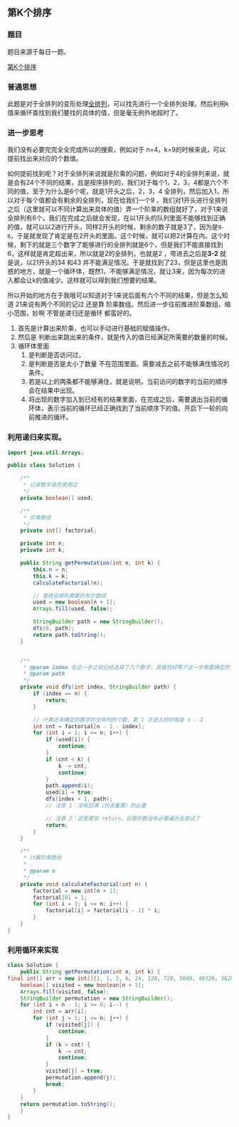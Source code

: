 ## 第K个排序

### 题目

题目来源于每日一题。

[第K个排序](https://leetcode-cn.com/problems/permutation-sequence/)

### 普通思想

此题是对于全排列的变形处理[全排列](https://leetcode-cn.com/problems/permutations/)，可以找先进行一个全排列处理，然后利用k值来循环查找到我们要找的具体的值，但是毫无例外地超时了。

### 进一步思考

我们没有必要完完全全完成所以的搜索，例如对于 n=4，k=9的时候来说，可以提前找出来对应的个数值。

如何提前找到呢？对于全排列来说就是阶乘的问题，例如对于4的全排列来说，就是会有24个不同的结果，且是按序排列的，我们对于每个1，2，3，4都是六个不同的值，至于为什么是6个呢，就是1开头之后，2，3，4 全排列，然后加入1，所以对于每个值都会有剩余的全排列，现在给我们一个9 ，我们对1开头进行全排列之后（这里就可以不同计算出来具体的值）弄一个阶乘的数组就好了，对于1来说全排列有6个，我们在完成之后就会发现，在以1开头的队列里面不能够找到正确的值，就可以以2进行开头，同样2开头的时候，剩余的数子就是3了，因为是`9-6`，于是就发现了肯定是在2开头的里面。这个时候，就可以把2计算在内。这个时候，剩下的就是三个数字了能够进行的全排列就是6个，但是我们不能直接找到6，这样就是肯定超出来，所以就是2的全排列，也就是2 ，带进去之后是**3-2** 就是说，以21开头的34 和43 并不能满足情况。于是就找到了23，但是这里也是困惑的地方，就是一个循环体，既然1，不能够满足情况，就让3来，因为每次的进入都会让k的值减少。这样就可以得到我们想要的结果。

所以开始的地方在于我哦可以知道对于1来说后面有六个不同的结果，但是怎么知道 21来说有两个不同的记过 还是靠 阶乘数组。然后进一步往前推进阶乘数组，缩小范围，妙啊 不管是递归还是循环 都蛮好的。

1. 首先是计算出来阶乘，也可以手动进行基础的赋值操作。
2. 然后是 判断出来跳出来的条件，就是传入的值已经满足所需要的数量的时候。
3. 循环体里面
   1. 是判断是否访问过，
   2. 是判断是否是太小了数量 不在范围里面。需要减去之前不能够满住情况的条件。
   3. 若是以上的两条都不能够满住，就是说明，当前访问的数字的当前的顺序会在结果中出现。
   4. 将出现的数字加入到已经有的结果里面，在完成之后，需要退出当前的循环体，表示当前的循环已经正确找到了当前顺序下的值。开启下一轮的向前推进的循环。

### 利用递归来实现。

```java
import java.util.Arrays;

public class Solution {

    /**
     * 记录数字是否使用过
     */
    private boolean[] used;

    /**
     * 阶乘数组
     */
    private int[] factorial;

    private int n;
    private int k;

    public String getPermutation(int n, int k) {
        this.n = n;
        this.k = k;
        calculateFactorial(n);

        // 查找全排列需要的布尔数组
        used = new boolean[n + 1];
        Arrays.fill(used, false);

        StringBuilder path = new StringBuilder();
        dfs(0, path);
        return path.toString();
    }


    /**
     * @param index 在这一步之前已经选择了几个数字，其值恰好等于这一步需要确定的下标位置
     * @param path
     */
    private void dfs(int index, StringBuilder path) {
        if (index == n) {
            return;
        }

        // 计算还未确定的数字的全排列的个数，第 1 次进入的时候是 n - 1
        int cnt = factorial[n - 1 - index];
        for (int i = 1; i <= n; i++) {
            if (used[i]) {
                continue;
            }
            if (cnt < k) {
                k -= cnt;
                continue;
            }
            path.append(i);
            used[i] = true;
            dfs(index + 1, path);
            // 注意 1：没有回溯（状态重置）的必要

            // 注意 2：这里要加 return，后面的数没有必要遍历去尝试了
            return;
        }
    }

    /**
     * 计算阶乘数组
     *
     * @param n
     */
    private void calculateFactorial(int n) {
        factorial = new int[n + 1];
        factorial[0] = 1;
        for (int i = 1; i <= n; i++) {
            factorial[i] = factorial[i - 1] * i;
        }
    }
}
```

### 利用循环来实现

```java
class Solution {
    public String getPermutation(int n, int k) {
final int[] arr = new int[]{1, 1, 2, 6, 24, 120, 720, 5040, 40320, 362880};
    boolean[] visited = new boolean[n + 1];
    Arrays.fill(visited, false);
    StringBuilder permutation = new StringBuilder();
    for (int i = n - 1; i >= 0; i--) {
        int cnt = arr[i];
        for (int j = 1; j <= n; j++) {
            if (visited[j]) {
                continue;
            }
            if (k > cnt) {
                k -= cnt;
                continue;
            }
            visited[j] = true;
            permutation.append(j);
            break;
        }
    }
    return permutation.toString();
    }
}
```



